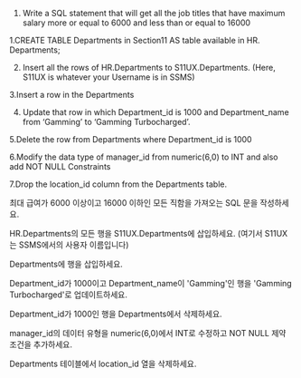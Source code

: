 1. Write a SQL statement that will get all the job titles that have maximum salary more or equal to 6000 and less than or equal to 16000

1.CREATE TABLE Departments in Section11 AS table available in HR. Departments;
 
2. Insert all the rows of HR.Departments to S11UX.Departments. (Here, S11UX is whatever your Username is in SSMS)
 
3.Insert a  row in the Departments
 
4. Update that row in which Department_id is 1000 and Department_name from ‘Gamming’ to ‘Gamming Turbocharged’.

5.Delete the row from Departments where Department_id is 1000
 
6.Modify the data type of manager_id from numeric(6,0) to INT and also add NOT NULL Constraints
 
7.Drop the location_id column from the Departments table.




최대 급여가 6000 이상이고 16000 이하인 모든 직함을 가져오는 SQL 문을 작성하세요.

HR.Departments의 모든 행을 S11UX.Departments에 삽입하세요. (여기서 S11UX는 SSMS에서의 사용자 이름입니다)

Departments에 행을 삽입하세요.

Department_id가 1000이고 Department_name이 'Gamming'인 행을 'Gamming Turbocharged'로 업데이트하세요.

Department_id가 1000인 행을 Departments에서 삭제하세요.

manager_id의 데이터 유형을 numeric(6,0)에서 INT로 수정하고 NOT NULL 제약 조건을 추가하세요.

Departments 테이블에서 location_id 열을 삭제하세요.
